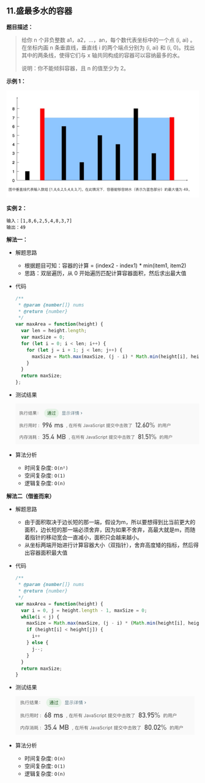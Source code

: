 ## 11.盛最多水的容器

**题目描述：** 

> 给你 n 个非负整数 a1，a2，...，an，每个数代表坐标中的一个点 (i, ai) 。在坐标内画 n 条垂直线，垂直线 i 的两个端点分别为 (i, ai) 和 (i, 0)。找出其中的两条线，使得它们与 x 轴共同构成的容器可以容纳最多的水。
>
> 说明：你不能倾斜容器，且 n 的值至少为 2。
>



**示例 1：**

![](./example.png)



**实例 2：**

``` 
输入：[1,8,6,2,5,4,8,3,7]
输出：49
```



**解法一：**

- 解题思路

  - 根据题目可知：容器的计算 = (index2 - index1) * min(item1, item2)
  - 思路：双层遍历，从 0 开始遍历匹配计算容器面积，然后求出最大值

- 代码

  ``` javascript
  /**
   * @param {number[]} nums
   * @return {number}
   */
  var maxArea = function(height) {
  	var len = height.length;
  	var maxSize = 0;
    for (let i = 0; i < len; i++) {
      for (let j = i + 1; j < len; j++) {
      	maxSize = Math.max(maxSize, (j - i) * Math.min(height[i], height[j]))
      }
    }
    return maxSize;
  };
  ```

- 测试结果

  ![](./result.png)

- 算法分析

  - 时间复杂度: `O(n²)`
  - 空间复杂度: `O(1)`
  - 逻辑复杂度: `O(n)`



**解法二（借鉴而来）**

- 解题思路

  - 由于面积取决于边长短的那一端，假设为m，所以要想得到比当前更大的面积，边长短的那一端必须舍弃，因为如果不舍弃，高最大就是m，而随着指针的移动宽会一直减小，面积只会越来越小。
  - 从坐标两端开始进行计算容器大小（双指针），舍弃高度矮的指标，然后得出容器面积最大值

- 代码

  ``` javascript
  /**
   * @param {number[]} nums
   * @return {number}
   */
  var maxArea = function(height) {
    var i = 0, j = height.length - 1, maxSize = 0;
    while(i < j) {
      maxSize = Math.max(maxSize, (j - i) * (Math.min(height[i], height[j])));
      if (height[i] < height[j]) {
      	i++
      } else {
      	j--;
      }
    }
    return maxSize;
  }
  ```

- 测试结果

  ![](./result2.png)

- 算法分析

  - 时间复杂度: `O(n)`
  - 空间复杂度: `O(1)`
  - 逻辑复杂度: `O(n)`
